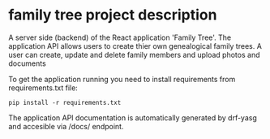 # family tree project description

A server side (backend) of the React application 'Family Tree'. The application API allows users to create thier own genealogical family trees. A user can create, update and delete family members and upload photos and documents

To get the application running you need to install requirements from requirements.txt file:

```
pip install -r requirements.txt
```

The application API documentation is automatically generated by drf-yasg and accesible via /docs/ endpoint.
